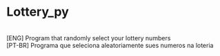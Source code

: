 # Lottery_py
<br>
[ENG] Program that randomly select your lottery numbers
<br>
[PT-BR] Programa que seleciona aleatoriamente sues numeros na loteria
